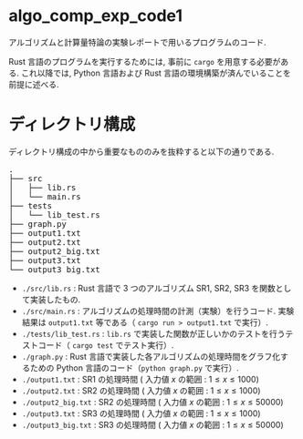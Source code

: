 # algo_comp_exp_code1
アルゴリズムと計算量特論の実験レポートで用いるプログラムのコード.

Rust 言語のプログラムを実行するためには, 事前に `cargo` を用意する必要がある.
これ以降では, Python 言語および Rust 言語の環境構築が済んでいることを前提に述べる.

# ディレクトリ構成
ディレクトリ構成の中から重要なもののみを抜粋すると以下の通りである.
<pre>
.
├── src
│   ├── lib.rs
│   └── main.rs
├── tests
│   └── lib_test.rs
├── graph.py
├── output1.txt
├── output2.txt
├── output2_big.txt
├── output3.txt
└── output3_big.txt
</pre>

- `./src/lib.rs` : Rust 言語で $3$ つのアルゴリズム SR1, SR2, SR3 を関数として実装したもの.
- `./src/main.rs` : アルゴリズムの処理時間の計測（実験）を行うコード. 実験結果は `output1.txt` 等である（ `cargo run > output1.txt` で実行）.
- `./tests/lib_test.rs` : `lib.rs` で実装した関数が正しいかのテストを行うテストコード（ `cargo test` でテスト実行）.
- `./graph.py` : Rust 言語で実装した各アルゴリズムの処理時間をグラフ化するための Python 言語のコード（`python graph.py` で実行）.
- `./output1.txt` : SR1 の処理時間 $($ 入力値 $x$ の範囲 : $1 \le x \le 1000)$
- `./output2.txt` : SR2 の処理時間 $($ 入力値 $x$ の範囲 : $1 \le x \le 1000)$
- `./output2_big.txt` : SR2 の処理時間 $($ 入力値 $x$ の範囲 : $1 \le x \le 50000)$
- `./output3.txt` : SR3 の処理時間 $($ 入力値 $x$ の範囲 : $1 \le x \le 1000)$
- `./output3_big.txt` : SR3 の処理時間 $($ 入力値 $x$ の範囲 : $1 \le x \le 50000)$

